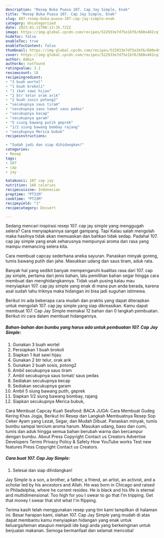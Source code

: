 ```yaml
---
description: "Resep Buka Puasa 107. Cap Jay Simple, Enak"
title: "Resep Buka Puasa 107. Cap Jay Simple, Enak"
slug: 807-resep-buka-puasa-107-cap-jay-simple-enak
category: Uncategorized
date: 2023-01-11T00:13:35.722Z
image: https://img-global.cpcdn.com/recipes/522933e7d75e1bf6/680x482cq70/107-cap-jay-simple-foto-resep-utama.jpg
hideToc: false
enableToc: true
enableTocContent: false
thumbnail: https://img-global.cpcdn.com/recipes/522933e7d75e1bf6/680x482cq70/107-cap-jay-simple-foto-resep-utama.jpg
cover: https://img-global.cpcdn.com/recipes/522933e7d75e1bf6/680x482cq70/107-cap-jay-simple-foto-resep-utama.jpg
author: Admin
authorAv: notfound
ratingvalue: 3.1
reviewcount: 18
recipeingredient:
- "3 buah wortel"
- "1 buah brokoli"
- "1 ikat sawi hijau"
- "2 btr telur orak arik"
- "2 buah sosis potong2"
- "secukupnya saus tiram"
- "secukupnya saus tomat saus pedas"
- "secukupnya kecap"
- "secukupnya garam"
- "5 siung bawang putih geprek"
- "1/2 siung bawang bombay rajang"
- "secukupnya Merica bubuk"
recipeinstructions:

- "Sudah jadi dan siap dihidangkan!"
categories:
- Resep
tags:
- 107
- cap
- jay

katakunci: 107 cap jay 
nutrition: 166 calories
recipecuisine: Indonesian
preptime: "PT31M"
cooktime: "PT33M"
recipeyield: "1"
recipecategory: Dessert

---
```



Sedang mencari inspirasi resep 107. cap jay simple yang menggugah selera? Cara menyiapkannya sangat gampang. Tapi Kalau salah mengolah maka hasilnya tidak akan memuaskan dan bahkan tidak sedap. Padahal 107. cap jay simple yang enak seharusnya mempunyai aroma dan rasa yang mampu memancing selera kita.


Cara membuat capcay sederhana aneka sayuran. Panaskan minyak goreng, tumis bawang putih dan jahe. Masukkan udang dan saus tiram, aduk rata.

Banyak hal yang sedikit banyak mempengaruhi kualitas rasa dari 107. cap jay simple, pertama dari jenis bahan, lalu pemilihan bahan segar hingga cara membuat dan menghidangkannya. Tidak usah pusing kalau mau menyiapkan 107. cap jay simple yang enak di mana pun anda berada, karena asal sudah tahu triknya maka hidangan ini bisa jadi suguhan istimewa.


Berikut ini ada beberapa cara mudah dan praktis yang dapat diterapkan untuk mengolah 107. cap jay simple yang siap dikreasikan. Kamu dapat membuat 107. Cap Jay Simple memakai 12 bahan dan 0 langkah pembuatan. Berikut ini cara dalam membuat hidangannya.

<!--inarticleads1-->

##### Bahan-bahan dan bumbu yang harus ada untuk pembuatan 107. Cap Jay Simple:

1. Gunakan 3 buah wortel
1. Persiapkan 1 buah brokoli
1. Siapkan 1 ikat sawi hijau
1. Gunakan 2 btr telur, orak arik
1. Gunakan 2 buah sosis, potong2
1. Ambil secukupnya saus tiram
1. Ambil secukupnya saus tomat/ saus pedas
1. Sediakan secukupnya kecap
1. Sediakan secukupnya garam
1. Ambil 5 siung bawang putih, geprek
1. Siapkan 1/2 siung bawang bombay, rajang
1. Siapkan secukupnya Merica bubuk,


Cara Membuat Capcay Kuah Seafood: BACA JUGA: Cara Membuat Gudeg Kering Khas Jogja, Berikut Ini Resep dan Langkah Membuatnya Resep Sop Ceker Ayam yang Lezat, Segar, dan Mudah Dibuat. Panaskan minyak, tumis bumbu sampai tercium aroma harum. Masukan udang, baso dan cumi, tumis dan aduk hingga semua bahan berubah warna dan bercampur dengan bumbu. About Press Copyright Contact us Creators Advertise Developers Terms Privacy Policy &amp; Safety How YouTube works Test new features Press Copyright Contact us Creators. 

<!--inarticleads2-->

##### Cara buat 107. Cap Jay Simple:


1. Selesai dan siap dihidangkan!

Jay Simple is a son, a brother, a father, a friend, an artist, an activist, and a scholar led by his ancestors and Allah. He was born in Chicago and raised in Philadelphia, where he current resides. He is black and his life is eternal and multidimensional. Too high for you I swear to go that I&#39;m tripping. Get that money I swear that shit what I&#39;m flipping. 

Terima kasih telah menggunakan resep yang tim kami tampilkan di halaman ini. Besar harapan kami, olahan 107. Cap Jay Simple yang mudah di atas dapat membantu kamu menyiapkan hidangan yang enak untuk keluarga/teman ataupun menjadi ide bagi anda yang berkeinginan untuk berjualan makanan. Semoga bermanfaat dan selamat mencoba!

